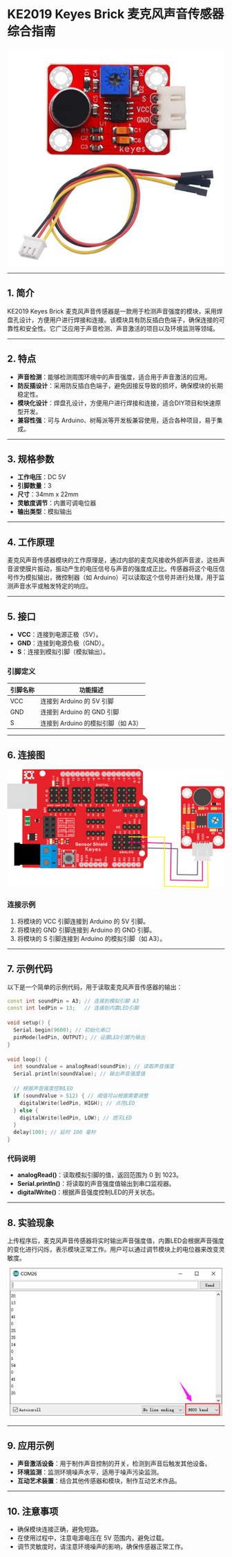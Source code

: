 # KE2019 Keyes Brick 麦克风声音传感器综合指南

![image-20250317155053707](media/image-20250317155053707.png)

---

## 1. 简介
KE2019 Keyes Brick 麦克风声音传感器是一款用于检测声音强度的模块，采用焊盘孔设计，方便用户进行焊接和连接。该模块具有防反插白色端子，确保连接的可靠性和安全性。它广泛应用于声音检测、声音激活的项目以及环境监测等领域。

---

## 2. 特点
- **声音检测**：能够检测周围环境中的声音强度，适合用于声音激活的应用。
- **防反插设计**：采用防反插白色端子，避免因接反导致的损坏，确保模块的长期稳定性。
- **模块化设计**：焊盘孔设计，方便用户进行焊接和连接，适合DIY项目和快速原型开发。
- **兼容性强**：可与 Arduino、树莓派等开发板兼容使用，适合各种项目，易于集成。

---

## 3. 规格参数
- **工作电压**：DC 5V  
- **引脚数量**：3  
- **尺寸**：34mm x 22mm
- **灵敏度调节**：内置可调电位器  
- **输出类型**：模拟输出  

---

## 4. 工作原理
麦克风声音传感器模块的工作原理是，通过内部的麦克风接收外部声音波，这些声音波使膜片振动，振动产生的电压信号与声音的强度成正比。传感器将这个电压信号作为模拟输出，微控制器（如 Arduino）可以读取这个信号并进行处理，用于监测声音水平或触发特定的响应。

---

## 5. 接口
- **VCC**：连接到电源正极（5V）。
- **GND**：连接到电源负极（GND）。
- **S**：连接到模拟引脚（模拟输出）。

### 引脚定义
| 引脚名称 | 功能描述                     |
|----------|------------------------------|
| VCC      | 连接到 Arduino 的 5V 引脚   |
| GND      | 连接到 Arduino 的 GND 引脚  |
| S      | 连接到 Arduino 的模拟引脚（如 A3） |

---

## 6. 连接图
![image-20250317155105350](media/image-20250317155105350.png)

### 连接示例
1. 将模块的 VCC 引脚连接到 Arduino 的 5V 引脚。
2. 将模块的 GND 引脚连接到 Arduino 的 GND 引脚。
3. 将模块的 S 引脚连接到 Arduino 的模拟引脚（如 A3）。

---

## 7. 示例代码
以下是一个简单的示例代码，用于读取麦克风声音传感器的输出：
```cpp
const int soundPin = A3; // 连接到模拟引脚 A3
const int ledPin = 13;   // 连接到内置LED引脚

void setup() {
  Serial.begin(9600); // 初始化串口
  pinMode(ledPin, OUTPUT); // 设置LED引脚为输出
}

void loop() {
  int soundValue = analogRead(soundPin); // 读取声音强度
  Serial.println(soundValue); // 输出声音强度值

  // 根据声音强度控制LED
  if (soundValue > 512) { // 阈值可以根据需要调整
    digitalWrite(ledPin, HIGH); // 点亮LED
  } else {
    digitalWrite(ledPin, LOW); // 熄灭LED
  }
  delay(100); // 延时 100 毫秒
}
```

### 代码说明
- **analogRead()**：读取模拟引脚的值，返回范围为 0 到 1023。
- **Serial.println()**：将读取的声音强度值输出到串口监视器。
- **digitalWrite()**：根据声音强度控制LED的开关状态。

---

## 8. 实验现象
上传程序后，麦克风声音传感器将实时输出声音强度值，内置LED会根据声音强度的变化进行闪烁，表示模块正常工作。用户可以通过调节模块上的电位器来改变灵敏度。

![image-20250317155134667](media/image-20250317155134667.png)

---

## 9. 应用示例
- **声音激活设备**：用于制作声音控制的开关，检测到声音后触发其他设备。
- **环境监测**：监测环境噪声水平，适用于噪声污染监测。
- **互动艺术装置**：结合其他传感器和模块，制作互动艺术作品。

---

## 10. 注意事项
- 确保模块连接正确，避免短路。
- 在使用过程中，注意电源电压在 5V 范围内，避免过载。
- 调节灵敏度时，请注意环境噪声的影响，确保传感器正常工作。

